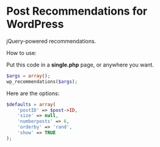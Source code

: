 Post Recommendations for WordPress
==================================

jQuery-powered recommendations. 


How to use:

Put this code in a **single.php** page, or anywhere you want. 

```php
$args = array(); 
wp_recommendations($args); 
```

Here are the options: 

```php
$defaults = array( 
	'postID' => $post->ID,
	'size' => null,  
	'numberposts' => 6, 
	'orderby' => 'rand', 
	'show' => TRUE
); 
```
